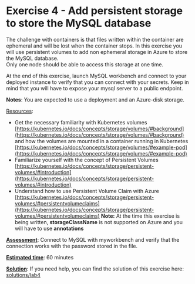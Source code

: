 # Exercise 4 - Add persistent storage to store the MySQL database #

The challenge with containers is that  files written within the container are ephemeral and will be lost when the container stops. 
In this exercise you will use persistent volumes to add non ephemeral storage in Azure to store the MySQL database.  
Only one node should be able to access this storage at one time.  

At the end of this exercise, launch MySQL workbench and connect to your deployed instance to verify that you can connect with your secrets. Keep in mind that you will have to expose your mysql server to a public endpoint.

**Notes**: You are expected to use a deployment and an Azure-disk storage.


<u>Resources</u>: 
* Get the necessary familiarity with Kubernetes volumes  [https://kubernetes.io/docs/concepts/storage/volumes/#background](https://kubernetes.io/docs/concepts/storage/volumes/#background) and how the volumes are mounted in a container running in Kubernetes [https://kubernetes.io/docs/concepts/storage/volumes/#example-pod](https://kubernetes.io/docs/concepts/storage/volumes/#example-pod)
* Familiarize yourself with the concept of Persistent Volumes [https://kubernetes.io/docs/concepts/storage/persistent-volumes/#introduction](https://kubernetes.io/docs/concepts/storage/persistent-volumes/#introduction)
* Understand how to use Persistent Volume Claim with Azure [https://kubernetes.io/docs/concepts/storage/persistent-volumes/#persistentvolumeclaims](https://kubernetes.io/docs/concepts/storage/persistent-volumes/#persistentvolumeclaims)
**Note:** At the time this exercise is being written, **storageClassName** is not supported on Azure and you will have to use **annotations**


<u>**Assessment**</u>: Connect to MySQL with myworkbench and verify that the connection works with the password stored in the file.

<u>**Estimated time**</u>: 60 minutes 

<u>**Solution**</u>: If you need help, you can find the solution of this exercise here: [solutions/lab4](../solutions/lab4/README.md)